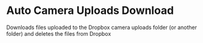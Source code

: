 Auto Camera Uploads Download
============================

Downloads files uploaded to the Dropbox camera uploads folder (or another folder) and deletes the files from Dropbox

